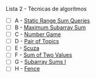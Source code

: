 Lista 2 - Técnicas de algoritmos

- [ ] A - [Static Range Sum Queries](https://vjudge.net/problem/CSES-1646)
- [ ] B - [Maximum Subarray Sum](https://vjudge.net/problem/CSES-1643)
- [ ] C - [Number Game](https://vjudge.net/problem/CodeForces-1749C)
- [ ] D - [Pair of Topics](https://vjudge.net/problem/CodeForces-1324D)
- [ ] E - [Scuza](https://vjudge.net/problem/CodeForces-1742E)
- [ ] F - [Sum of Two Values](https://vjudge.net/problem/CSES-1640)
- [ ] G - [Subarray Sums I](https://vjudge.net/problem/CSES-1660)
- [ ] H - [Fence](https://vjudge.net/problem/CodeForces-363B)
